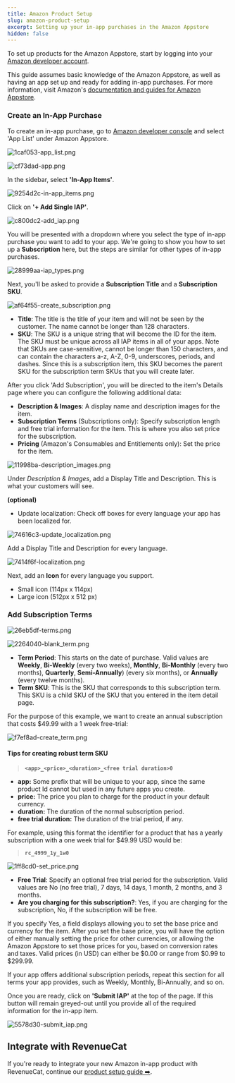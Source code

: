```yaml
---
title: Amazon Product Setup
slug: amazon-product-setup
excerpt: Setting up your in-app purchases in the Amazon Appstore
hidden: false
---
```


To set up products for the Amazon Appstore, start by logging into your [Amazon developer account](https://developer.amazon.com/apps-and-games).

This guide assumes basic knowledge of the Amazon Appstore, as well as having an app set up and ready for adding in-app purchases. For more information, visit Amazon's [documentation and guides for Amazon Appstore](https://developer.amazon.com/documentation).

### Create an In-App Purchase

To create an in-app purchase, go to [Amazon developer console](https://developer.amazon.com/dashboard) and select 'App List' under Amazon Appstore.

![1caf053-app_list.png](/images/0fb6817-1caf053-app_list_73947c7bc79fc589401df846d8fa926a.png)

![cf73dad-app.png](/images/486ca7a-cf73dad-app_0cd77d7215a532f896897f5889d79368.png)

In the sidebar, select **'In-App Items'**.

![9254d2c-in-app_items.png](/images/8a31a08-9254d2c-in-app_items_18264a0bb9b690b8e145288cabc0b533.png)

Click on **'+ Add Single IAP'**.

![c800dc2-add_iap.png](/images/2c18950-c800dc2-add_iap_f7f7c0c8e1c2d72efcf94f656206b4f5.png)

You will be presented with a dropdown where you select the type of in-app purchase you want to add to your app. We're going to show you how to set up a **Subscription** here, but the steps are similar for other types of in-app purchases.

![28999aa-iap_types.png](/images/a19cd05-28999aa-iap_types_ad1a96167c45c31706846f98051af786.png)

Next, you'll be asked to provide a **Subscription Title** and a **Subscription SKU**.

![af64f55-create_subscription.png](/images/d6729ff-af64f55-create_subscription_434859776b785816d820257e21e1fc85.png)

- **Title**: The title is the title of your item and will not be seen by the customer. The name cannot be longer than 128 characters.
- **SKU**: The SKU is a unique string that will become the ID for the item. The SKU must be unique across all IAP items in all of your apps. Note that SKUs are case-sensitive, cannot be longer than 150 characters, and can contain the characters a-z, A-Z, 0-9, underscores, periods, and dashes. Since this is a subscription item, this SKU becomes the parent SKU for the subscription term SKUs that you will create later.

After you click 'Add Subscription', you will be directed to the item's Details page where you can configure the following additional data:

- **Description & Images**: A display name and description images for the item.
- **Subscription Terms** (Subscriptions only): Specify subscription length and free trial information for the item. This is where you also set price for the subscription.
- **Pricing** (Amazon's Consumables and Entitlements only): Set the price for the item.

![11998ba-description_images.png](/images/3b1a1c4-11998ba-description_images_8283c5db41cb211f087ae44c053af510.png)

Under _Description & Images_, add a Display Title and Description. This is what your customers will see.

**(optional)**

- Update localization: Check off boxes for every language your app has been localized for.

![74616c3-update_localization.png](/images/23e00d4-74616c3-update_localization_b6a3b2346cb25f3b72df1420509ce6d8.png)

Add a Display Title and Description for every language.

![7414f6f-localization.png](/images/94e5399-7414f6f-localization_cc7d16db1d5e924e2453406ae71f572c.png)

Next, add an **Icon** for every language you support.

- Small icon (114px x 114px)
- Large icon (512px x 512 px)

### Add Subscription Terms

![26eb5df-terms.png](/images/950e50d-26eb5df-terms_8180232fca08bdea291845d0925f2543.png)

![2264040-blank_term.png](/images/cdda82e-2264040-blank_term_66e436c29b9803591a227ecd31784b31.png)

- **Term Period**: This starts on the date of purchase. Valid values are **Weekly**, **Bi-Weekly** (every two weeks), **Monthly**, **Bi-Monthly** (every two months), **Quarterly**, **Semi-Annually**) (every six months), or **Annually** (every twelve months).
- **Term SKU**: This is the SKU that corresponds to this subscription term. This SKU is a child SKU of the SKU that you entered in the item detail page.

For the purpose of this example, we want to create an annual subscription that costs $49.99 with a 1 week free-trial:

![f7ef8ad-create_term.png](/images/1e48dda-f7ef8ad-create_term_9393d481d15803422ceadee7fac04e46.png)

#### Tips for creating robust term SKU

> **`<app>_<price>_<duration>_<free trial duration>0`**

- **app:** Some prefix that will be unique to your app, since the same product Id cannot but used in any future apps you create.
- **price:** The price you plan to charge for the product in your default currency.
- **duration:** The duration of the normal subscription period.
- **free trial duration:** The duration of the trial period, if any.

For example, using this format the identifier for a product that has a yearly subscription with a one week trial for $49.99 USD would be:

> **`rc_4999_1y_1w0`**

![1ff8cd0-set_price.png](/images/35ea745-1ff8cd0-set_price_65cb0a724bb7715182e7b03053721537.png)

- **Free Trial**: Specify an optional free trial period for the subscription. Valid values are No (no free trial), 7 days, 14 days, 1 month, 2 months, and 3 months.
- **Are you charging for this subscription?**: Yes, if you are charging for the subscription, No, if the subscription will be free.

If you specify Yes, a field displays allowing you to set the base price and currency for the item. After you set the base price, you will have the option of either manually setting the price for other currencies, or allowing the Amazon Appstore to set those prices for you, based on conversion rates and taxes. Valid prices (in USD) can either be $0.00 or range from $0.99 to $299.99.

If your app offers additional subscription periods, repeat this section for all terms your app provides, such as Weekly, Monthly, Bi-Annually, and so on.

Once you are ready, click on **'Submit IAP'** at the top of the page. If this button will remain greyed-out until you provide all of the required information for the in-app item.

![5578d30-submit_iap.png](/images/e4ae155-5578d30-submit_iap_01ad5a77c4c746345e33909db34e7581.png)

## Integrate with RevenueCat

If you're ready to integrate your new Amazon in-app product with RevenueCat, continue our [product setup guide ➡️](/getting-started/entitlements).
